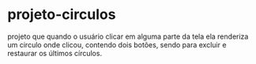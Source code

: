 # projeto-circulos
projeto que quando o usuário clicar em alguma parte da tela ela renderiza um circulo onde clicou, contendo dois botões, sendo para excluir e restaurar os últimos círculos.
